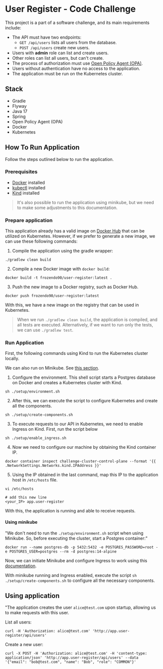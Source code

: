 # User Register - Code Challenge

This project is a part of a software challenge, and its main requirements include:

- The API must have two endpoints:
  - `GET /api/users` lists all users from the database.
  - `POST /api/users` create new users.
- Users with **admin** role can list and create users.
- Other roles can list all users, but can't create.
- The process of authorization must use [Open Policy Agent (OPA)](https://www.openpolicyagent.org/).
- Users without authentication have no access to the application.
- The application must be run on the Kubernetes cluster.

## Stack

- Gradle
- Flyway
- Java 17
- Spring
- Open Policy Agent (OPA)
- Docker
- Kubernetes

## How To Run Application

Follow the steps outlined below to run the application.

### Prerequisites

- [Docker](https://docs.docker.com/engine/install/) installed
- [kubectl](https://kubernetes.io/pt-br/docs/reference/kubectl/) installed
- [Kind](https://kind.sigs.k8s.io/) installed

> It's also possible to run the application using minikube,
> but we need to make some adjustments to this documentation.

### Prepare application

This application already has a valid image on [Docker Hub](https://hub.docker.com/repository/docker/frozendo90/user-register/general) that can be utilized on Kubernetes.
However, if we prefer to generate a new image, we can use these following commands:

1. Compile the application using the gradle wrapper:
```
./gradlew clean build
```

2. Compile a new Docker image with `docker build`:
```
docker build -t frozendo90/user-register:latest .
```

3. Push the new image to a Docker registry, such as Docker Hub.
```
docker push frozendo90/user-register:latest
```

With this, we have a new image on the registry that can be used in Kubernetes.

> When we run `./gradlew clean build`, the application is compiled, and all tests are executed.
> Alternatively, if we want to run only the tests, we can use `./gradlew test`.

### Run Application

First, the following commands using Kind to run the Kubernetes cluster locally.

We can also run on Minikube. See [this section]().

1. Configure the environment. This shell script starts a Postgres database on Docker and creates a Kubernetes cluster with Kind.
```
sh ./setup/environment.sh
```

2. After this, we can execute the script to configure Kubernetes and create all the components.
```
sh ./setup/create-components.sh
```

3. To execute requests to our API in Kubernetes, we need to enable Ingress on Kind. First, run the script below
```
sh ./setup/enable_ingress.sh
```

4. Now we need to configure our machine by obtaining the Kind container IP.
```
docker container inspect challenge-cluster-control-plane --format '{{ .NetworkSettings.Networks.kind.IPAddress }}'
```

5. Using the IP obtained in the last command, map this IP to the application host in `/etc/hosts` file.
```
vi /etc/hosts

# add this new line
<your_IP> app.user-register
```

With this, the application is running and able to receive requests.

#### Using minikube

"We don't need to run the `./setup/environment.sh` script when using Minikube. So, before executing the cluster, start a Postgres container:"
```
docker run --name postgres-db -p 5432:5432 -e POSTGRES_PASSWORD=root -e POSTGRES_USER=postgres --rm -d postgres:14-alpine
```

Now, we can initiate Minikube and configure Ingress to work using this [documentation](https://kubernetes.io/docs/tasks/access-application-cluster/ingress-minikube/).

With minikube running and Ingress enabled, execute the script `sh ./setup/create-components.sh` to configure all the necessary components.

## Using application

"The application creates the user `alice@test.com` upon startup, allowing us to make requests with this user.

List all users:
```
curl -H 'Authorization: alice@test.com' 'http://app.user-register/api/users'
```

Create a new user:
```
curl -X POST -H 'Authorization: alice@test.com' -H 'content-type: application/json' 'http://app.user-register/api/users' --data '{"email": "bob@test.com", "name": "Bob", "role": "COMMON"}'
```
